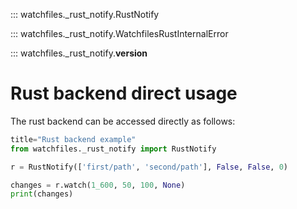 ::: watchfiles._rust_notify.RustNotify

::: watchfiles._rust_notify.WatchfilesRustInternalError

::: watchfiles._rust_notify.__version__

# Rust backend direct usage

The rust backend can be accessed directly as follows:

```py
title="Rust backend example"
from watchfiles._rust_notify import RustNotify

r = RustNotify(['first/path', 'second/path'], False, False, 0)

changes = r.watch(1_600, 50, 100, None)
print(changes)
```
